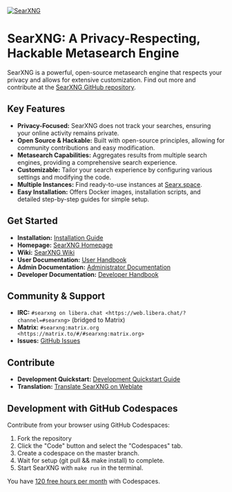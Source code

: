 [![SearXNG](https://raw.githubusercontent.com/searxng/searxng/master/client/simple/src/brand/searxng.svg)](https://docs.searxng.org/)

# SearXNG: A Privacy-Respecting, Hackable Metasearch Engine

SearXNG is a powerful, open-source metasearch engine that respects your privacy and allows for extensive customization.  Find out more and contribute at the [SearXNG GitHub repository](https://github.com/searxng/searxng).

## Key Features

*   **Privacy-Focused:** SearXNG does not track your searches, ensuring your online activity remains private.
*   **Open Source & Hackable:**  Built with open-source principles, allowing for community contributions and easy modification.
*   **Metasearch Capabilities:** Aggregates results from multiple search engines, providing a comprehensive search experience.
*   **Customizable:**  Tailor your search experience by configuring various settings and modifying the code.
*   **Multiple Instances:**  Find ready-to-use instances at [Searx.space](https://searx.space).
*   **Easy Installation:** Offers Docker images, installation scripts, and detailed step-by-step guides for simple setup.

## Get Started

*   **Installation:**  [Installation Guide](https://docs.searxng.org/admin/installation.html)
*   **Homepage:** [SearXNG Homepage](https://docs.searxng.org/)
*   **Wiki:** [SearXNG Wiki](https://github.com/searxng/searxng/wiki)
*   **User Documentation:** [User Handbook](https://docs.searxng.org/user)
*   **Admin Documentation:** [Administrator Documentation](https://docs.searxng.org/admin/index.html)
*   **Developer Documentation:** [Developer Handbook](https://docs.searxng.org/dev/index.html)

## Community & Support

*   **IRC:** `#searxng on libera.chat <https://web.libera.chat/?channel=#searxng>` (bridged to Matrix)
*   **Matrix:** `#searxng:matrix.org <https://matrix.to/#/#searxng:matrix.org>`
*   **Issues:** [GitHub Issues](https://github.com/searxng/searxng/issues)

## Contribute

*   **Development Quickstart:** [Development Quickstart Guide](https://docs.searxng.org/dev/quickstart.html)
*   **Translation:** [Translate SearXNG on Weblate](https://translate.codeberg.org/projects/searxng/searxng/)

## Development with GitHub Codespaces

Contribute from your browser using GitHub Codespaces:

1.  Fork the repository
2.  Click the "Code" button and select the "Codespaces" tab.
3.  Create a codespace on the master branch.
4.  Wait for setup (git pull && make install) to complete.
5.  Start SearXNG with `make run` in the terminal.

You have [120 free hours per month](https://github.com/settings/billing) with Codespaces.
